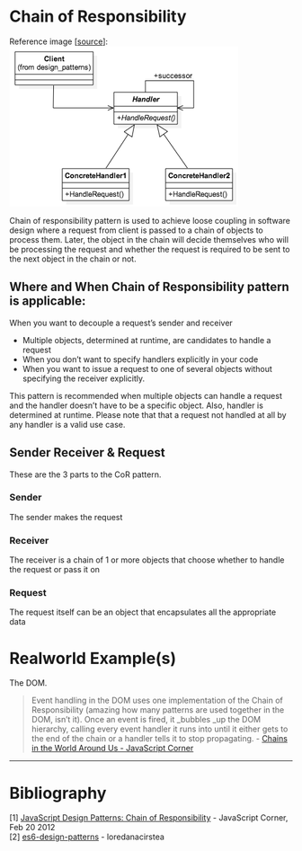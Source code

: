 # Chain of Responsibility
Reference image [[source](http://loredanacirstea.github.io/es6-design-patterns/#chain-of-responsibility)]:
![reference.png](./reference.png)


Chain of responsibility pattern is used to achieve loose coupling in software design where a request from client is passed to a chain of objects to process them. Later, the object in the chain will decide themselves who will be processing the request and whether the request is required to be sent to the next object in the chain or not.

## Where and When Chain of Responsibility pattern is applicable:
When you want to decouple a request’s sender and receiver
* Multiple objects, determined at runtime, are candidates to handle a request
* When you don’t want to specify handlers explicitly in your code
* When you want to issue a request to one of several objects without specifying the receiver explicitly.

This pattern is recommended when multiple objects can handle a request and the handler doesn’t have to be a specific object. Also, handler is determined at runtime. Please note that that a request not handled at all by any handler is a valid use case.

## Sender Receiver & Request
These are the 3 parts to the CoR pattern.

### Sender
The sender makes the request
### Receiver
The receiver is a chain of 1 or more objects that choose whether to handle the request or pass it on
### Request
The request itself can be an object that encapsulates all the appropriate data

# Realworld Example(s)
The DOM.

> Event handling in the DOM uses one implementation of the Chain of Responsibility (amazing how many patterns are used together in the DOM, isn’t it). Once an event is fired, it _bubbles _up the DOM hierarchy, calling every event handler it runs into until it either gets to the end of the chain or a handler tells it to stop propagating. - [Chains in the World Around Us - JavaScript Corner](https://www.joezimjs.com/javascript/javascript-design-patterns-chain-of-responsibility#Chains-in-the-World-Around-Us)
___
# Bibliography
[1] [JavaScript Design Patterns: Chain of Responsibility](https://www.joezimjs.com/javascript/javascript-design-patterns-chain-of-responsibility/) - JavaScript Corner, Feb 20 2012<br />
[2] [es6-design-patterns](http://loredanacirstea.github.io/es6-design-patterns/#chain-of-responsibility) - loredanacirstea<br />
